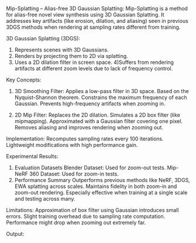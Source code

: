 Mip-Splatting – Alias-free 3D Gaussian Splatting:
Mip-Splatting is a method for alias-free novel view synthesis using 3D Gaussian Splatting. It addresses key artifacts (like erosion, dilation, and aliasing) seen in previous 3DGS methods when rendering at sampling rates different from training.

3D Gaussian Splatting (3DGS):
1) Represents scenes with 3D Gaussians.
2) Renders by projecting them to 2D via splatting.
3) Uses a 2D dilation filter in screen space.
4)Suffers from rendering artifacts at different zoom levels due to lack of frequency control.

Key Concepts:
1. 3D Smoothing Filter:
Applies a low-pass filter in 3D space.
Based on the Nyquist-Shannon theorem.
Constrains the maximum frequency of each Gaussian.
Prevents high-frequency artifacts when zooming in.

2. 2D Mip Filter:
Replaces the 2D dilation.
Simulates a 2D box filter (like mipmapping).
Approximated with a Gaussian filter covering one pixel.
Removes aliasing and improves rendering when zooming out.

Implementation:
Recomputes sampling rates every 100 iterations.
Lightweight modifications with high performance gain.

Experimental Results:
1) Evaluation Datasets
Blender Dataset: Used for zoom-out tests.
Mip-NeRF 360 Dataset: Used for zoom-in tests.
2) Performance Summary
Outperforms previous methods like NeRF, 3DGS, EWA splatting across scales.
Maintains fidelity in both zoom-in and zoom-out rendering.
Especially effective when training at a single scale and testing across many.

Limitations:
Approximation of box filter using Gaussian introduces small errors.
Slight training overhead due to sampling rate computation.
Performance might drop when zooming out extremely far.

Output:

